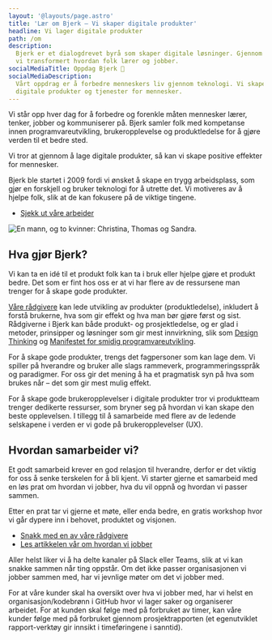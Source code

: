 ```yaml
---
layout: '@layouts/page.astro'
title: 'Lær om Bjerk – Vi skaper digitale produkter'
headline: Vi lager digitale produkter
path: /om
description:
  Bjerk er et dialogdrevet byrå som skaper digitale løsninger. Gjennom 14 år har
  vi transformert hvordan folk lærer og jobber.
socialMediaTitle: Oppdag Bjerk 🌳
socialMediaDescription:
  Vårt oppdrag er å forbedre menneskers liv gjennom teknologi. Vi skaper
  digitale produkter og tjenester for mennesker.
---
```


Vi står opp hver dag for å forbedre og forenkle måten mennesker lærer, tenker,
jobber og kommuniserer på. Bjerk samler folk med kompetanse innen
programvareutvikling, brukeropplevelse og produktledelse for å gjøre verden til
et bedre sted.

Vi tror at gjennom å lage digitale produkter, så kan vi skape positive effekter
for mennesker.

Bjerk ble startet i 2009 fordi vi ønsket å skape en trygg arbeidsplass, som gjør
en forskjell og bruker teknologi for å utrette det. Vi motiveres av å hjelpe
folk, slik at de kan fokusere på de viktige tingene.

- [Sjekk ut våre arbeider](/arbeid)

![En mann, og to kvinner: Christina, Thomas og Sandra.](@assets/about-bjerk.jpg 'Fra venstre: Christina, Thomas og Sandra.')

## Hva gjør Bjerk?

Vi kan ta en idé til et produkt folk kan ta i bruk eller hjelpe gjøre et produkt
bedre. Det som er fint hos oss er at vi har flere av de ressursene man trenger
for å skape gode produkter.

[Våre rådgivere](/kontakt) kan lede utvikling av produkter (produktledelse),
inkludert å forstå brukerne, hva som gir effekt og hva man bør gjøre først og
sist. Rådgiverne i Bjerk kan både produkt- og prosjektledelse, og er glad i
metoder, prinsipper og løsninger som gir mest innvirkning, slik som [Design
Thinking][design-thinking] og [Manifestet for smidig
programvareutvikling][manifestet].

For å skape gode produkter, trengs det fagpersoner som kan lage dem. Vi spiller
på hverandre og bruker alle slags rammeverk, programmeringsspråk og paradigmer.
For oss gir det mening å ha et pragmatisk syn på hva som brukes når – det som
gir mest mulig effekt.

For å skape gode brukeropplevelser i digitale produkter tror vi produktteam
trenger dedikerte ressurser, som bryner seg på hvordan vi kan skape den beste
opplevelsen. I tillegg til å samarbeide med flere av de ledende selskapene i
verden er vi gode på brukeropplevelser (UX).

[design-thinking]: https://en.wikipedia.org/wiki/Design_thinking
[manifestet]: https://agilemanifesto.org/iso/no/manifesto.html

## Hvordan samarbeider vi?

Et godt samarbeid krever en god relasjon til hverandre, derfor er det viktig for
oss å senke terskelen for å bli kjent. Vi starter gjerne et samarbeid med en løs
prat om hvordan vi jobber, hva du vil oppnå og hvordan vi passer sammen.

Etter en prat tar vi gjerne et møte, eller enda bedre, en gratis workshop hvor
vi går dypere inn i behovet, produktet og visjonen.

- [Snakk med en av våre rådgivere](/kontakt)
- [Les artikkelen vår om hvordan vi jobber](/artikler/2023/jobbe-med-bjerk)

Aller helst liker vi å ha delte kanaler på Slack eller Teams, slik at vi kan
snakke sammen når ting oppstår. Om det ikke passer organisasjonen vi jobber
sammen med, har vi jevnlige møter om det vi jobber med.

For at våre kunder skal ha oversikt over hva vi jobber med, har vi helst en
organisasjon/kodebrønn i GitHub hvor vi lager saker og organiserer arbeidet. For
at kunden skal følge med på forbruket av timer, kan våre kunder følge med på
forbruket gjennom prosjektrapporten (et egenutviklet rapport-verktøy gir innsikt
i timeføringene i sanntid).
